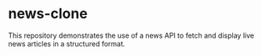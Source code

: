 # news-clone
This repository demonstrates the use of a news API to fetch and display live news articles in a structured format. 
